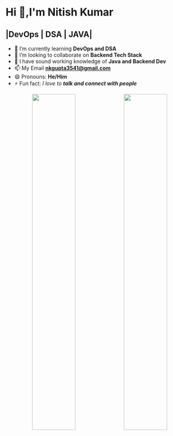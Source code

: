 # Hi 👋,I'm Nitish Kumar

## **|DevOps | DSA | JAVA|**

- 🌱 I’m currently learning **DevOps and DSA**
- 👯 I’m looking to collaborate on **Backend Tech Stack** 
- 🎨 I have sound working knowledge of **Java and Backend Dev**
- 📫 My Email **nkgupta3541@gmail.com**
- 😄 Pronouns: **He/Him**
- ⚡ Fun fact: *I love to **talk and connect with people***



<p align="center">
   <img width="48%" src="https://github-readme-stats.vercel.app/api?username=nitishkumar02&show_icons=true&theme=tokyonight" />
   <img width="48%" src="https://github-readme-streak-stats.herokuapp.com/?user=nitishkumar02&theme=tokyonight" />
</p>

